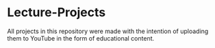# Lecture-Projects
All projects in this repository were made with the intention of uploading them to YouTube in the form of educational content.
